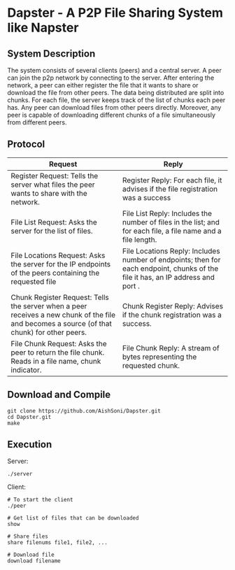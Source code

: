 # Dapster - A P2P File Sharing System like Napster

## System Description

The system consists of several clients (peers) and a central server. A peer can join the p2p network by connecting to the server. After entering the network, a peer can either register the file that it wants to share or download the file from other peers. The data being distributed are split into chunks. For each file, the server keeps track of the list of chunks each peer has. Any peer can download files from other peers directly. Moreover, any peer is capable of downloading different chunks of a file simultaneously from different peers. 

## Protocol

| Request  | Reply  |
|---|---|
|Register Request: Tells the server what files the peer wants to share with the network. |Register Reply: For each file, it advises if the file registration was a success |
|  File List Request: Asks the server for the list of files. |  File List Reply: Includes the number of files in the list; and for each file, a file name and a file length. |
| File Locations Request: Asks the server for the IP endpoints of the peers containing the requested file  | File Locations Reply: Includes number of endpoints; then for each endpoint, chunks of the file it has, an IP address and port .  |
| Chunk Register Request: Tells the server when a peer receives a new chunk of the file and becomes a source (of that chunk) for other peers.  | Chunk Register Reply: Advises if the chunk registration was a success.|
| File Chunk Request: Asks the peer to return the file chunk. Reads in a file name, chunk indicator.  | File Chunk Reply: A stream of bytes representing the requested chunk. |

## Download and Compile
``` 
git clone https://github.com/AishSoni/Dapster.git
cd Dapster.git
make
```

## Execution
Server:
``` 
./server 
```
Client:
``` 
# To start the client
./peer 

# Get list of files that can be downloaded
show

# Share files
share filenums file1, file2, ...

# Download file
download filename

```
